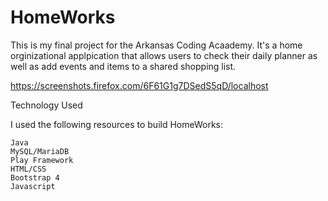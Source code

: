 # HomeWorks

This is my final project for the Arkansas Coding Acaademy. It's a home orginizational applpication that allows users to check their daily planner as well as add events and items to a shared shopping list. 

https://screenshots.firefox.com/6F61G1g7DSedS5qD/localhost

Technology Used

I used the following resources to build HomeWorks:

    Java
    MySQL/MariaDB
    Play Framework
    HTML/CSS
    Bootstrap 4
    Javascript



